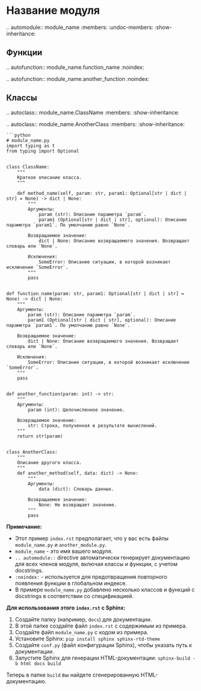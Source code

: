 Название модуля
==============

.. automodule:: module_name
    :members:
    :undoc-members:
    :show-inheritance:

Функции
--------

.. autofunction:: module_name.function_name
    :noindex:

.. autofunction:: module_name.another_function
    :noindex:

Классы
-------

.. autoclass:: module_name.ClassName
    :members:
    :show-inheritance:

.. autoclass:: module_name.AnotherClass
    :members:
    :show-inheritance:

```
```python
# module_name.py
import typing as t
from typing import Optional


class ClassName:
    """
    Краткое описание класса.
    """

    def method_name(self, param: str, param1: Optional[str | dict | str] = None) -> dict | None:
        """
        Аргументы:
            param (str): Описание параметра `param`.
            param1 (Optional[str | dict | str], optional): Описание параметра `param1`. По умолчанию равно `None`.

        Возвращаемое значение:
            dict | None: Описание возвращаемого значения. Возвращает словарь или `None`.

        Исключения:
            SomeError: Описание ситуации, в которой возникает исключение `SomeError`.
        """
        pass


def function_name(param: str, param1: Optional[str | dict | str] = None) -> dict | None:
    """
    Аргументы:
        param (str): Описание параметра `param`.
        param1 (Optional[str | dict | str], optional): Описание параметра `param1`. По умолчанию равно `None`.

    Возвращаемое значение:
        dict | None: Описание возвращаемого значения. Возвращает словарь или `None`.

    Исключения:
        SomeError: Описание ситуации, в которой возникает исключение `SomeError`.
    """
    pass


def another_function(param: int) -> str:
    """
    Аргументы:
        param (int): Целочисленное значение.

    Возвращаемое значение:
        str: Строка, полученная в результате вычислений.
    """
    return str(param)


class AnotherClass:
    """
    Описание другого класса.
    """
    def another_method(self, data: dict) -> None:
        """
        Аргументы:
            data (dict): Словарь данных.

        Возвращаемое значение:
            None: Не возвращает значение.
        """
        pass
```

**Примечание:**

*  Этот пример `index.rst` предполагает, что у вас есть файлы `module_name.py` и `another_module.py`.
*  `module_name` - это имя вашего модуля.
*  `.. automodule::` directive автоматически генерирует документацию для всех членов модуля, включая классы и функции, с учетом docstrings.
*  `:noindex:` - используется для предотвращения повторного появления функции в глобальном индексе.
*  В примере `module_name.py` добавлено несколько классов и функций с docstrings в соответствии со спецификацией.

**Для использования этого `index.rst` с Sphinx:**

1.  Создайте папку (например, `docs`) для документации.
2.  В этой папке создайте файл `index.rst` с содержимым из примера.
3.  Создайте файл `module_name.py` с кодом из примера.
4.  Установите Sphinx: `pip install sphinx sphinx-rtd-theme`
5.  Создайте `conf.py` (файл конфигурации Sphinx), чтобы указать путь к документации.
6.  Запустите Sphinx для генерации HTML-документации: `sphinx-build -b html docs build`


Теперь в папке `build` вы найдете сгенерированную HTML-документацию.
